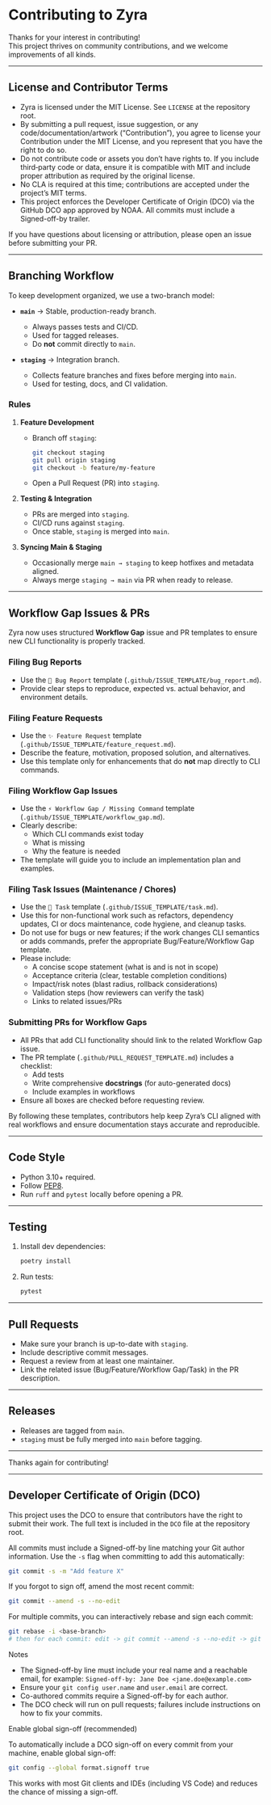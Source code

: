 # Contributing to Zyra

Thanks for your interest in contributing!  
This project thrives on community contributions, and we welcome improvements of all kinds.

---

## License and Contributor Terms

- Zyra is licensed under the MIT License. See `LICENSE` at the repository root.
- By submitting a pull request, issue suggestion, or any code/documentation/artwork (“Contribution”),
  you agree to license your Contribution under the MIT License, and you represent that you have the
  right to do so.
- Do not contribute code or assets you don’t have rights to. If you include third‑party code or data,
  ensure it is compatible with MIT and include proper attribution as required by the original license.
- No CLA is required at this time; contributions are accepted under the project’s MIT terms.
- This project enforces the Developer Certificate of Origin (DCO) via the GitHub DCO app approved by NOAA. All commits must include a Signed-off-by trailer.

If you have questions about licensing or attribution, please open an issue before submitting your PR.

---

## Branching Workflow

To keep development organized, we use a two-branch model:

- **`main`** → Stable, production-ready branch.  
  - Always passes tests and CI/CD.  
  - Used for tagged releases.  
  - Do **not** commit directly to `main`.

- **`staging`** → Integration branch.  
  - Collects feature branches and fixes before merging into `main`.  
  - Used for testing, docs, and CI validation.  

### Rules
1. **Feature Development**
   - Branch off `staging`:  
     ```bash
     git checkout staging
     git pull origin staging
     git checkout -b feature/my-feature
     ```
   - Open a Pull Request (PR) into `staging`.

2. **Testing & Integration**
   - PRs are merged into `staging`.  
   - CI/CD runs against `staging`.  
   - Once stable, `staging` is merged into `main`.  

3. **Syncing Main & Staging**
   - Occasionally merge `main → staging` to keep hotfixes and metadata aligned.  
   - Always merge `staging → main` via PR when ready to release.

---

## Workflow Gap Issues & PRs

Zyra now uses structured **Workflow Gap** issue and PR templates to ensure new CLI functionality is properly tracked.

### Filing Bug Reports
- Use the `🐞 Bug Report` template (`.github/ISSUE_TEMPLATE/bug_report.md`).
- Provide clear steps to reproduce, expected vs. actual behavior, and environment details.

### Filing Feature Requests
- Use the `✨ Feature Request` template (`.github/ISSUE_TEMPLATE/feature_request.md`).
- Describe the feature, motivation, proposed solution, and alternatives.
- Use this template only for enhancements that do **not** map directly to CLI commands.


### Filing Workflow Gap Issues
- Use the `⚡ Workflow Gap / Missing Command` template (`.github/ISSUE_TEMPLATE/workflow_gap.md`).
- Clearly describe:
  - Which CLI commands exist today
  - What is missing
  - Why the feature is needed
- The template will guide you to include an implementation plan and examples.

### Filing Task Issues (Maintenance / Chores)
- Use the `🧹 Task` template (`.github/ISSUE_TEMPLATE/task.md`).
- Use this for non-functional work such as refactors, dependency updates, CI or docs maintenance, code hygiene, and cleanup tasks.
- Do not use for bugs or new features; if the work changes CLI semantics or adds commands, prefer the appropriate Bug/Feature/Workflow Gap template.
- Please include:
  - A concise scope statement (what is and is not in scope)
  - Acceptance criteria (clear, testable completion conditions)
  - Impact/risk notes (blast radius, rollback considerations)
  - Validation steps (how reviewers can verify the task)
  - Links to related issues/PRs

### Submitting PRs for Workflow Gaps
- All PRs that add CLI functionality should link to the related Workflow Gap issue.
- The PR template (`.github/PULL_REQUEST_TEMPLATE.md`) includes a checklist:
  - Add tests
  - Write comprehensive **docstrings** (for auto-generated docs)
  - Include examples in workflows
- Ensure all boxes are checked before requesting review.

By following these templates, contributors help keep Zyra’s CLI aligned with real workflows and ensure documentation stays accurate and reproducible.

---

## Code Style

- Python 3.10+ required.  
- Follow [PEP8](https://peps.python.org/pep-0008/).  
- Run `ruff` and `pytest` locally before opening a PR.

---

## Testing

1. Install dev dependencies:
   ```bash
   poetry install
   ```
2. Run tests:
   ```bash
   pytest
   ```

---

## Pull Requests

- Make sure your branch is up-to-date with `staging`.  
- Include descriptive commit messages.  
- Request a review from at least one maintainer.  
 - Link the related issue (Bug/Feature/Workflow Gap/Task) in the PR description.  

---

## Releases

- Releases are tagged from `main`.  
- `staging` must be fully merged into `main` before tagging.

---

Thanks again for contributing!

---

## Developer Certificate of Origin (DCO)

This project uses the DCO to ensure that contributors have the right to submit their work. The full text is included in the `DCO` file at the repository root.

All commits must include a Signed-off-by line matching your Git author information. Use the `-s` flag when committing to add this automatically:

```bash
git commit -s -m "Add feature X"
```

If you forgot to sign off, amend the most recent commit:

```bash
git commit --amend -s --no-edit
```

For multiple commits, you can interactively rebase and sign each commit:

```bash
git rebase -i <base-branch>
# then for each commit: edit -> git commit --amend -s --no-edit -> git rebase --continue
```

Notes
- The Signed-off-by line must include your real name and a reachable email, for example:
  `Signed-off-by: Jane Doe <jane.doe@example.com>`
- Ensure your `git config user.name` and `user.email` are correct.
- Co-authored commits require a Signed-off-by for each author.
- The DCO check will run on pull requests; failures include instructions on how to fix your commits.

Enable global sign-off (recommended)

To automatically include a DCO sign-off on every commit from your machine, enable global sign-off:

```bash
git config --global format.signoff true
```

This works with most Git clients and IDEs (including VS Code) and reduces the chance of missing a sign-off.
